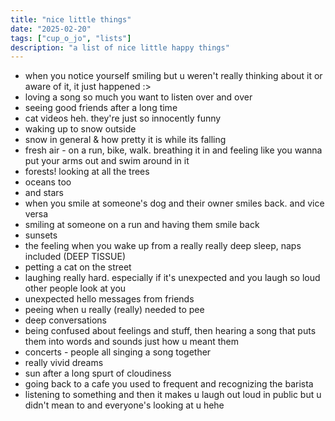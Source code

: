 ```yaml
---
title: "nice little things"
date: "2025-02-20"
tags: ["cup_o_jo", "lists"]
description: "a list of nice little happy things"
---
```


- when you notice yourself smiling but u weren't really thinking about it or aware of it, it just happened :>
- loving a song so much you want to listen over and over
- seeing good friends after a long time
- cat videos heh. they're just so innocently funny
- waking up to snow outside
- snow in general & how pretty it is while its falling
- fresh air - on a run, bike, walk. breathing it in and feeling like you wanna put your arms out and swim around in it
- forests! looking at all the trees
- oceans too
- and stars
- when you smile at someone's dog and their owner smiles back. and vice versa
- smiling at someone on a run and having them smile back
- sunsets
- the feeling when you wake up from a really really deep sleep, naps included (DEEP TISSUE)
- petting a cat on the street
- laughing really hard. especially if it's unexpected and you laugh so loud other people look at you
- unexpected hello messages from friends
- peeing when u really (really) needed to pee
- deep conversations
- being confused about feelings and stuff, then hearing a song that puts them into words and sounds just how u meant them
- concerts - people all singing a song together
- really vivid dreams
- sun after a long spurt of cloudiness
- going back to a cafe you used to frequent and recognizing the barista
- listening to something and then it makes u laugh out loud in public but u didn't mean to and everyone's looking at u hehe

